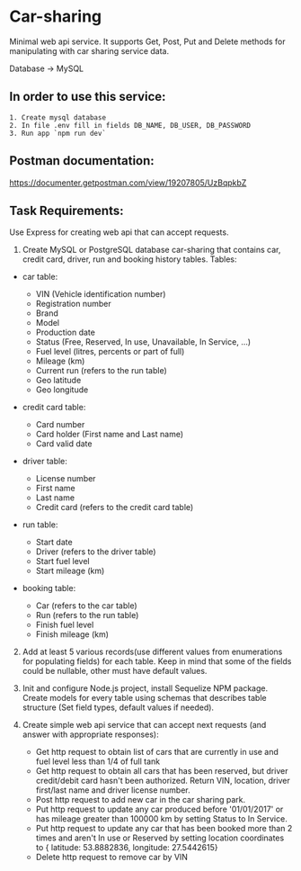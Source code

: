 # Car-sharing
Minimal web api service. It supports Get, Post, Put and Delete methods for manipulating with car sharing service data.

Database -> MySQL

In order to use this service:
 ---
    1. Create mysql database
    2. In file .env fill in fields DB_NAME, DB_USER, DB_PASSWORD 
    3. Run app `npm run dev`

## Postman documentation: 
https://documenter.getpostman.com/view/19207805/UzBqpkbZ

## Task Requirements:

Use Express for creating web api that can accept requests.

1. Create MySQL or PostgreSQL database car-sharing that contains car, credit card, driver, run and booking history tables.
Tables:

* car table:
  * VIN (Vehicle identification number)
  * Registration number
  * Brand
  * Model
  * Production date
  * Status (Free, Reserved, In use, Unavailable, In Service, ...)
  * Fuel level (litres, percents or part of full)
  * Mileage (km)
  * Current run (refers to the run table)
  * Geo latitude
  * Geo longitude

* credit card table:
  * Card number
  * Card holder (First name and Last name)
  * Card valid date

* driver table:
  * License number
  * First name
  * Last name
  * Credit card (refers to the credit card table)

* run table:
  * Start date
  * Driver (refers to the driver table)
  * Start fuel level
  * Start mileage (km)

* booking table:
  * Car (refers to the car table)
  * Run (refers to the run table)
  * Finish fuel level
  * Finish mileage (km)


2. Add at least 5 various records(use different values from enumerations for populating fields) for each table. Keep in mind that some of the fields could be nullable, other must have default values.

3. Init and configure Node.js project, install Sequelize NPM package. Create models for every table using schemas that describes table structure (Set field types, default values if needed).

4. Create simple web api service that can accept next requests (and answer with appropriate responses):
   * Get http request to obtain list of cars that are currently in use and fuel level less than 1/4 of full tank
   * Get http request to obtain all cars that has been reserved, but driver credit/debit card hasn't been authorized. Return VIN, location, driver first/last name and driver license number.
   * Post http request to add new car in the car sharing park.
   * Put http request to update any car produced before '01/01/2017' or has mileage greater than 100000 km by setting Status to In Service.
   * Put http request to update any car that has been booked more than 2 times and aren't In use or Reserved by setting location coordinates to { latitude: 53.8882836, longitude: 27.5442615}
   * Delete http request to remove car by VIN
